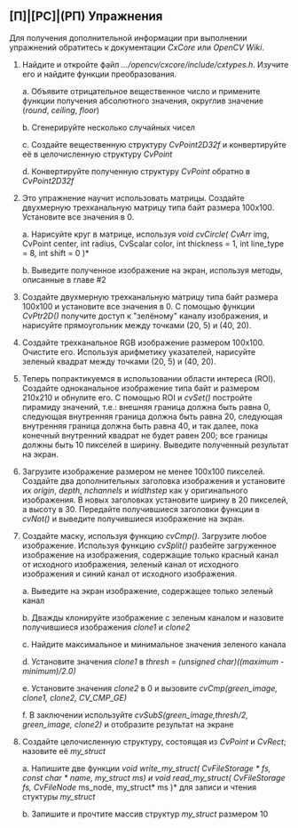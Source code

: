 ## [П]|[РС]|(РП) Упражнения

Для получения дополнительной информации при выполнении упражнений обратитесь к документации *CxCore* или *OpenCV Wiki*.

1. Найдите и откройте файл *.../opencv/cxcore/include/cxtypes.h*. Изучите его и найдите функции преобразования.

	a. Объявите отрицательное вещественное число и примените функции получения абсолютного значения, округлив значение (*round*, *ceiling*, *floor*)

	b. Сгенерируйте несколько случайных чисел

	c. Создайте вещественную структуру *CvPoint2D32f* и конвертируйте её в целочисленную структуру *CvPoint*

	d. Конвертируйте полученную структуру *CvPoint* обратно в *CvPoint2D32f*

2. Это упражнение научит использовать матрицы. Создайте двухмерную трехканальную матрицу типа байт размера 100x100. Установите все значения в 0.

	a. Нарисуйте круг в матрице, используя *void cvCircle( CvArr* img, CvPoint center, int radius, CvScalar color, int thickness = 1, int line_type = 8, int shift = 0 )*

	b. Выведите полученное изображение на экран, используя методы, описанные в главе #2

3. Создайте двухмерную трехканальную матрицу типа байт размера 100x100 и установите все значения в 0. С помощью функции *CvPtr2D()* получите доступ к "зелёному" каналу изображения, и нарисуйте прямоугольник между точками (20, 5) и (40, 20).

4. Создайте трехканальное RGB изображение размером 100x100. Очистите его. Используя арифметику указателей, нарисуйте зеленый квадрат между точками (20, 5) и (40, 20).

5. Теперь попрактикуемся в использовании области интереса (ROI). Создайте одноканальное изображение типа байт и размером 210x210 и обнулите его. С помощью ROI и *cvSet()* постройте пирамиду значений, т.е.: внешняя граница должна быть равна 0, следующая внутренняя граница должна быть равна 20, следующая внутренняя граница должна быть равна 40, и так далее, пока конечный внутренний квадрат не будет равен 200; все границы должны быть 10 пикселей в ширину. Выведите полученный результат на экран.

6. Загрузите изображение размером не менее 100x100 пикселей. Создайте два дополнительных заголовка изображения и установите их *origin*, *depth*, *nchannels* и *widthstep* как у оригинального изображения. В новых заголовках установите ширину в 20 пикселей, а высоту в 30. Передайте получившиеся заголовки функции в *cvNot()* и выведите получившиеся изображение на экран.

7. Создайте маску, используя функцию *cvCmp()*. Загрузите любое изображение. Используя функцию *cvSplit()* разбейте загруженное изображение на изображения, содержащие только красный канал от исходного изображения, зеленый канал от исходного изображения и синий канал от исходного изображения.

	a. Выведите на экран изображение, содержащее только зеленый канал

	b. Дважды клонируйте изображение с зеленым каналом и назовите получившиеся изображения *clone1* и *clone2* 

	c. Найдите максимальное и минимальное значения зеленого канала

	d. Установите значения *clone1* в *thresh = (unsigned char)((maximum - minimum)/2.0)*

	e. Установите значения *clone2* в 0 и вызовите *cvCmp(green_image, clone1, clone2, CV_CMP_GE)* 

	f. В заключении используйте *cvSubS(green_image,thresh/2, green_image, clone2)* и отобразите результат на экране

8. Создайте целочисленную структуру, состоящая из *CvPoint* и *CvRect*; назовите её *my_struct*
	
    a. Напишите две функции *void write_my_struct( CvFileStorage * fs, const char * name, my_struct *ms)* и *void read_my_struct( CvFileStorage* fs, CvFileNode* ms_node, my_struct* ms )* для записи и чтения стуктуры *my_struct*
	
    b. Запишите и прочтите массив структур *my_struct* размером 10

